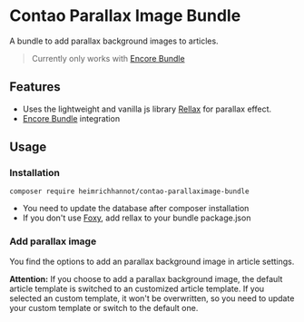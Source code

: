 # Contao Parallax Image Bundle

A bundle to add parallax background images to articles.

> Currently only works with [Encore Bundle](https://github.com/heimrichhannot/contao-encore-bundle)

## Features

* Uses the lightweight and vanilla js library [Rellax](https://github.com/dixonandmoe/rellax) for parallax effect. 
* [Encore Bundle](https://github.com/heimrichhannot/contao-encore-bundle) integration

## Usage

### Installation

```
composer require heimrichhannot/contao-parallaximage-bundle
```

* You need to update the database after composer installation
* If you don't use [Foxy](https://github.com/heimrichhannot/contao-encore-bundle/blob/master/docs/introductions/bundles_with_webpack.md), add rellax to your bundle package.json

### Add parallax image

You find the options to add an parallax background image in article settings.

**Attention:** If you choose to add a parallax background image, the default article template is switched to an customized article template. If you selected an custom template, it won't be overwritten, so you need to update your custom template or switch to the default one.